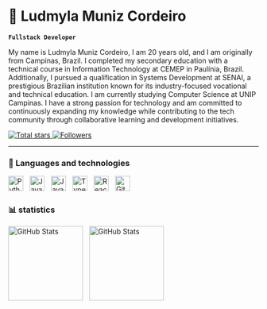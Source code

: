 # 🤖 Ludmyla Muniz Cordeiro

**`Fullstack Developer`**

My name is Ludmyla Muniz Cordeiro, I am 20 years old, and I am originally from Campinas, Brazil. I completed my secondary education with a technical course in Information Technology at CEMEP in Paulínia, Brazil. Additionally, I pursued a qualification in Systems Development at SENAI, a prestigious Brazilian institution known for its industry-focused vocational and technical education. I am currently studying Computer Science at UNIP Campinas. I have a strong passion for technology and am committed to continuously expanding my knowledge while contributing to the tech community through collaborative learning and development initiatives.

<p align="left">
    <a href="https://github.com/ludmuniz?tab=repositories&sort=stargazers">
        <img 
            alt="Total stars" 
            title="Total GitHub stars" 
            src="https://custom-icon-badges.demolab.com/github/stars/ludmuniz?color=20cfe3&style=for-the-badge&labelColor=11bed1&logo=star&label=estrelas"
        />
    </a>
    <a href="https://github.com/ludmuniz?tab=followers">
        <img 
            alt="Followers" 
            title="Follow me on Github" 
            src="https://custom-icon-badges.demolab.com/github/followers/ludmuniz?color=236ad3&labelColor=1155ba&style=for-the-badge&logo=github&label=Seguidores&logoColor=white"
        />
    </a>
</p>

---

### 👾 Languages and technologies

<img 
    align="left" 
    alt="Python" 
    title="Python"
    width="30px" 
    style="padding-right: 10px;" 
    src="https://cdn.jsdelivr.net/gh/devicons/devicon@latest/icons/python/python-original.svg" 
/>
<img 
    align="left" 
    alt="Java" 
    title="Java"
    width="30px" 
    style="padding-right: 10px;" 
    src="https://cdn.jsdelivr.net/gh/devicons/devicon@latest/icons/java/java-original.svg" 
/>
<img 
    align="left" 
    alt="JavaScript" 
    title="JavaScript"
    width="30px" 
    style="padding-right: 10px;" 
    src="https://cdn.jsdelivr.net/gh/devicons/devicon@latest/icons/javascript/javascript-original.svg" 
/>
<img 
    align="left" 
    alt="TypeScript"
    title="TypeScript" 
    width="30px" 
    style="padding-right: 10px;" 
    src="https://cdn.jsdelivr.net/gh/devicons/devicon@latest/icons/typescript/typescript-original.svg" 
/>
<img 
    align="left" 
    alt="React"
    title="React" 
    width="30px" 
    style="padding-right: 10px;" 
    src="https://cdn.jsdelivr.net/gh/devicons/devicon@latest/icons/react/react-original.svg" 
/>
<img 
    align="left" 
    alt="Git" 
    title="Git"
    width="30px" 
    style="padding-right: 10px;" 
    src="https://cdn.jsdelivr.net/gh/devicons/devicon@latest/icons/git/git-original.svg" 
/>

<br/>
<br/>

### 📊 statistics

<p>
  <img 
    align="left" 
    alt="GitHub Stats" 
    height="150" 
    style="padding-right: 10px;" 
    src="https://github-readme-stats.vercel.app/api?username=ludmuniz&show_icons=true&theme=algolia&include_all_commits=true&locale=pt-br" 
  />

<img 
      align="left" 
      alt="GitHub Stats" 
      height="150" 
      src="https://github-readme-stats.vercel.app/api/top-langs/?username=ludmuniz&theme=algolia&layout=compact&custom_title=Tecnologias&langs_count=9" 
  />

</p>

